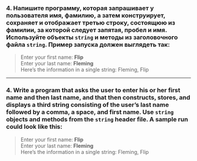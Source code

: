 ### 4. Напишите программу, которая запрашивает у пользователя имя, фамилию, а затем конструирует, сохраняет и отображает третью строку, состоящюю из фамилии, за которой следует запятая, пробел и имя. Используйте объекты ``string`` и методы из заголовочного файла ``string``. Пример запуска должен выглядеть так:

>Enter your first name: **Flip**<br>
Enter your last name: **Fleming**<br>
Here’s the information in a single string: Fleming, Flip<br>
------------------------------------------------

### 4. Write a program that asks the user to enter his or her first name and then last name, and that then constructs, stores, and displays a third string consisting of the user’s last name followed by a comma, a space, and first name. Use ``string`` objects and methods from the ``string`` header file. A sample run could look like this:

>Enter your first name: **Flip**<br>
Enter your last name: **Fleming**<br>
Here’s the information in a single string: Fleming, Flip<br>
